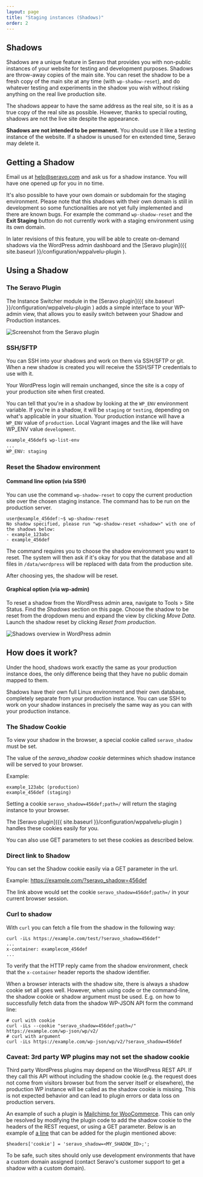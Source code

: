 ```yaml
---
layout: page
title: "Staging instances (Shadows)"
order: 2
---
```


## Shadows

Shadows are a unique feature in Seravo that provides you with non-public instances of your website for testing and development purposes. Shadows are throw-away copies of the main site. You can reset the shadow to be a fresh copy of the main site at any time (with `wp-shadow-reset`), and do whatever testing and experiments in the shadow you wish without risking anything on the real live production site.

The shadows appear to have the same address as the real site, so it is as a true copy of the real site as possible. However, thanks to special routing, shadows are not the live site despite the appearance.

**Shadows are not intended to be permanent.** You should use it like a testing instance of the website. If a shadow is unused for en extended time, Seravo may delete it.


## Getting a Shadow

Email us at [help@seravo.com](mailto:help@seravo.com) and ask us for a shadow instance. You will have one opened up for you in no time.

It's also possible to have your own domain or subdomain for the staging environment. Please note that this shadows with their own domain is still in development so some functionalities are not yet fully implemented and there are known bugs. For example the command `wp-shadow-reset` and the **Exit Staging** button do not currently work with a staging environment using its own domain.

In later revisions of this feature, you will be able to create on-demand shadows via the WordPress admin dashboard and the [Seravo plugin]({{ site.baseurl }}/configuration/wppalvelu-plugin ).

## Using a Shadow

### The Seravo Plugin

The Instance Switcher module in the [Seravo plugin]({{ site.baseurl }}/configuration/wppalvelu-plugin ) adds a simple interface to your WP-admin view, that allows you to easily switch between your Shadow and Production instances.

![Screenshot from the Seravo plugin]({{site.baseurl}}/images/instance-switcher.png)

### SSH/SFTP

You can SSH into your shadows and work on them via SSH/SFTP or git. When a new shadow is created you will receive the SSH/SFTP credentials to use with it.

Your WordPress login will remain unchanged, since the site is a copy of your production site when first created.

You can tell that you're in a shadow by looking at the `WP_ENV` environment variable. If you're in a shadow, it will be `staging` or `testing`, depending on what's applicable in your situation. Your production instance will have a `WP_ENV` value of `production`. Local Vagrant images and the like will have WP_ENV value `development`.

```bash
example_456def$ wp-list-env
...
WP_ENV: staging
```

### Reset the Shadow environment

#### Command line option (via SSH)

You can use the command `wp-shadow-reset` to copy the current production site over the chosen staging instance. The command has to be run on the production server.

```
user@example_456def:~$ wp-shadow-reset
No shadow specified, please run "wp-shadow-reset <shadow>" with one of the shadows below:
- example_123abc
- example_456def
```

The command requires you to choose the shadow environment you want to reset. The system will then ask if it's okay for you that the database and all files in `/data/wordpress` will be replaced with data from the production site.

After choosing yes, the shadow will be reset.

#### Graphical option (via wp-admin)

To reset a shadow from the WordPress admin area, navigate to Tools &gt; Site Status. Find the *Shadows* section on this page. Choose the shadow to be reset from the dropdown menu and expand the view by clicking *Move Data*. Launch the shadow reset by clicking *Reset from production*.

![Shadows overview in WordPress admin]({{site.baseurl}}/images/seravo-plugin-shadows.png)

## How does it work?

Under the hood, shadows work exactly the same as your production instance does, the only difference being that they have no public domain mapped to them.

Shadows have their own full Linux environment and their own database, completely separate from your production instance. You can use SSH to work on your shadow instances in precisely the same way as you can with your production instance.

### The Shadow Cookie

To view your shadow in the browser, a special cookie called `seravo_shadow` must be set.

The value of the *seravo_shadow cookie* determines which shadow instance will be served to your browser.

Example:

```
example_123abc (production)
example_456def (staging)
```

Setting a cookie `seravo_shadow=456def;path=/` will return the staging instance to your browser.

The [Seravo plugin]({{ site.baseurl }}/configuration/wppalvelu-plugin ) handles these cookies easily for you.

You can also use GET parameters to set these cookies as described below.

### Direct link to Shadow

You can set the Shadow cookie easily via a GET parameter in the url.

Example: https://example.com/?seravo_shadow=456def

The link above would set the cookie `seravo_shadow=456def;path=/` in your current browser session.

### Curl to shadow

With `curl` you can fetch a file from the shadow in the following way:

```
curl -iLs https://example.com/test/?seravo_shadow=456def"
...
x-container: examplecom_456def
...
```

To verify that the HTTP reply came from the shadow environment, check that the `x-container` header reports the shadow identifier.

When a browser interacts with the shadow site, there is always a shadow cookie set all goes well. However, when using code or the command-line, the shadow cookie or shadow argument must be used. E.g. on how to successfully fetch data from the shadow WP-JSON API form the command line:

```
# curl with cookie
curl -iLs --cookie "seravo_shadow=456def;path=/" https://example.com/wp-json/wp/v2/
# curl with argument
curl -iLs https://example.com/wp-json/wp/v2/?seravo_shadow=456def
```

### Caveat: 3rd party WP plugins may not set the shadow cookie

Third party WordPress plugins may depend on the WordPress REST API. If they call this API without including the shadow cookie (e.g. the request does not come from visitors browser but from the server itself or elsewhere), the production WP instance will be called as the shadow cookie is missing. This is not expected behavior and can lead to plugin errors or data loss on production servers.

An example of such a plugin is [Mailchimp for WooCommerce](https://wordpress.org/plugins/mailchimp-for-woocommerce/). This can only be resolved by modifying the plugin code to add the shadow cookie to the headers of the REST request, or using a GET parameter. Below is an example of [a line](https://github.com/mailchimp/mc-woocommerce/blob/master/bootstrap.php#L951) that can be added for the plugin mentioned above:
```
$headers['cookie'] = 'seravo_shadow=<MY_SHADOW_ID>;';
```

To be safe, such sites should only use development environments that have a custom domain assigned (contact Seravo's customer support to get a shadow with a custom domain).
